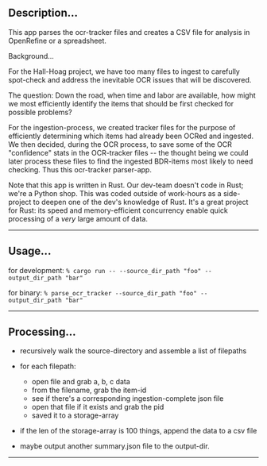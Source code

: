 ## Description...

This app parses the ocr-tracker files and creates a CSV file for analysis in OpenRefine or a spreadsheet.

Background...

For the Hall-Hoag project, we have too many files to ingest to carefully spot-check and address the inevitable OCR issues that will be discovered.

The question: Down the road, when time and labor are available, how might we most efficiently identify the items that should be first checked for possible problems?

For the ingestion-process, we created tracker files for the purpose of efficiently determining which items had already been OCRed and ingested. We then decided, during the OCR process, to save some of the OCR "confidence" stats in the OCR-tracker files -- the thought being we could later process these files to find the ingested BDR-items most likely to need checking. Thus this ocr-tracker parser-app.

Note that this app is written in Rust. Our dev-team doesn't code in Rust; we're a Python shop. This was coded outside of work-hours as a side-project to deepen one of the dev's knowledge of Rust. It's a great project for Rust: its speed and memory-efficient concurrency enable quick processing of a _very_ large amount of data.

---


## Usage...

for development:
`% cargo run -- --source_dir_path "foo" --output_dir_path "bar"`

for binary:
`% parse_ocr_tracker --source_dir_path "foo" --output_dir_path "bar"`

---

## Processing...

- recursively walk the source-directory and assemble a list of filepaths

- for each filepath:
    - open file and grab a, b, c data
    - from the filename, grab the item-id
    - see if there's a corresponding ingestion-complete json file
    - open that file if it exists and grab the pid
    - saved it to a storage-array
    
- if the len of the storage-array is 100 things, append the data to a csv file

- maybe output another summary.json file to the output-dir.

---

